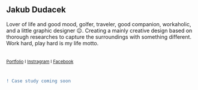 ## Jakub Dudacek ##

Lover of life and good mood, golfer, traveler, good companion, workaholic, and a little graphic designer :wink:. Creating a mainly creative design based on thorough researches to capture the surroundings with something different. Work hard, play hard is my life motto.
<br />
<br />
<br />
<sub>[Portfolio](https://dudacek.cz) I [Instragram](https://www.instagram.com/dudacek.jakub/) I [Facebook](https://www.facebook.com/jakub.dudacek.10)<sub>
<br />
<br />
<br />
```diff
! Case study coming soon
```
